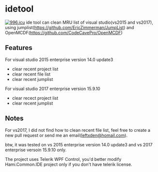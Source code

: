 # idetool  
<a href="https://996.icu"><img src="https://img.shields.io/badge/link-996.icu-red.svg" alt="996.icu" /></a>
ide tool can clean MRU list of visual studio(vs2015 and vs2017), using jumplist(https://github.com/EricZimmerman/JumpList) and OpenMCDF(https://github.com/CodeCavePro/OpenMCDF)

## Features

For visual studio 2015 enterprise version 14.0 update3  
* clear recent project list  
* clear recent file list  
* clear recent jumplist  
  
For visual studio 2017 enterprise version 15.9.10  
* clear recect project list  
* clear recent jumplist  

## Notes

For vs2017, I did not find how to clean recent file list, feel free to create a new pull request or send me an email(leftxden@homail.com).  
  
btw, it was tested on vs 2015 enterprise version 14.0 update3 and vs 2017 enterprise versoin 15.9.10 only.  

The project uses Telerik WPF Control, you'd better modify Hami.Common.IDE project only if you don't have telerik license. 
